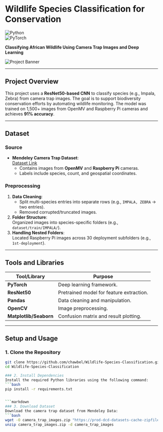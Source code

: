 # Wildlife Species Classification for Conservation  
![Python](https://img.shields.io/badge/Python-3.8%2B-blue)  
![PyTorch](https://img.shields.io/badge/PyTorch-1.12%2B-red)  

**Classifying African Wildlife Using Camera Trap Images and Deep Learning**  

![Project Banner](https://via.placeholder.com/800x200?text=Wildlife+Conservation+ML)  


---

## Project Overview  
This project uses a **ResNet50-based CNN** to classify species (e.g., Impala, Zebra) from camera trap images. The goal is to support biodiversity conservation efforts by automating wildlife monitoring. The model was trained on 1,500+ images from OpenMV and Raspberry Pi cameras and achieves **91% accuracy**.

---

## Dataset  
### Source  
- **Mendeley Camera Trap Dataset**:  
  [Dataset Link](https://data.mendeley.com/datasets/6mhrhn7rxc/1)  
  - Contains images from **OpenMV** and **Raspberry Pi** cameras.  
  - Labels include species, count, and geospatial coordinates.  

### Preprocessing  
1. **Data Cleaning**:  
   - Split multi-species entries into separate rows (e.g., `IMPALA, ZEBRA` → two entries).  
   - Removed corrupted/truncated images.  
2. **Folder Structure**:  
   Organized images into species-specific folders (e.g., `dataset/train/IMPALA/`).  
3. **Handling Nested Folders**:  
   Located Raspberry Pi images across 30 deployment subfolders (e.g., `1st-deployment`).  

---

## Tools and Libraries  
| Tool/Library       | Purpose                                  |
|--------------------|------------------------------------------|
| **PyTorch**        | Deep learning framework.                 |
| **ResNet50**       | Pretrained model for feature extraction. |
| **Pandas**         | Data cleaning and manipulation.          |
| **OpenCV**         | Image preprocessing.                     |
| **Matplotlib/Seaborn** | Confusion matrix and result plotting.  |

---

## Setup and Usage  
### 1. Clone the Repository  
```bash
git clone https://github.com/chawbel/Wildlife-Species-Classification.git
cd Wildlife-Species-Classification

### 2. Install Dependencies  
Install the required Python libraries using the following command:  
```bash
pip install -r requirements.txt


```markdown
### 3. Download Dataset  
Download the camera trap dataset from Mendeley Data:  
```bash
wget -O camera_trap_images.zip "https://prod-dcd-datasets-cache-zipfiles.s3.eu-west-1.amazonaws.com/6mhrhn7rxc-1.zip"
unzip camera_trap_images.zip -d camera_trap_images
